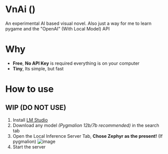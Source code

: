 # VnAi ()
An experimental AI based visual novel. Also just a way for me to learn pygame and the "OpenAI" (With Local Model) API

# Why
- **Free**, **No API Key** is required everything is on your computer
- **Tiny**, Its simple, but fast

# How to use 
## WIP (DO NOT USE)
1. Install [LM Studio](https://lmstudio.ai/)
2. Download any model _(Pygmalion 12b/7b recommended)_ in the search tab
3. Open the Local Inference Server Tab, **Chose Zephyr as the present!** (If pygmalion)
![image](https://github.com/CroissantDuNord/VnAi/assets/79372025/f3480dad-10e7-46da-9be9-0217a51181b4)
4. Start the server

